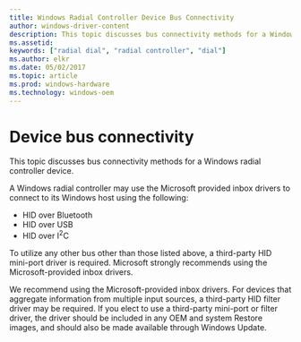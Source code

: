 ```yaml
---
title: Windows Radial Controller Device Bus Connectivity
author: windows-driver-content
description: This topic discusses bus connectivity methods for a Windows radial controller device.
ms.assetid:
keywords: ["radial dial", "radial controller", "dial"]
ms.author: elkr
ms.date: 05/02/2017
ms.topic: article
ms.prod: windows-hardware
ms.technology: windows-oem
---
```


# Device bus connectivity

This topic discusses bus connectivity methods for a Windows radial controller device.

A Windows radial controller may use the Microsoft provided inbox drivers to connect to its Windows host using the following:
* HID over Bluetooth
* HID over USB
* HID over I<sup>2</sup>C

To utilize any other bus other than those listed above, a third-party HID mini-port driver is required. Microsoft strongly recommends using the Microsoft-provided inbox drivers.

We recommend using the Microsoft-provided inbox drivers. For devices that aggregate information from multiple input sources, a third-party HID filter driver may be required. If you elect to use a third-party mini-port or filter driver, the driver should be included in any OEM and system Restore images, and should also be made available through Windows Update.
